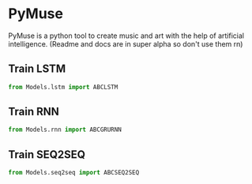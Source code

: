 # PyMuse
PyMuse is a python tool to create music and art with the help of artificial intelligence. (Readme and docs are in super alpha so don't use them rn)


## Train LSTM
```python
from Models.lstm import ABCLSTM
```

## Train RNN
```python
from Models.rnn import ABCGRURNN
```

## Train SEQ2SEQ
```python
from Models.seq2seq import ABCSEQ2SEQ
```
